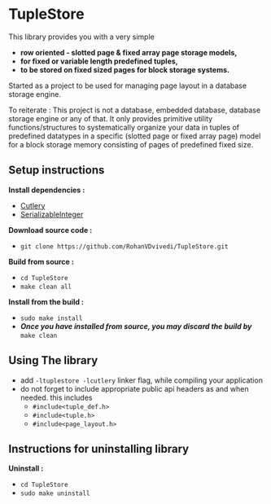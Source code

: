 # TupleStore

This library provides you with a very simple 
 * **row oriented - slotted page & fixed array page storage models,**
 * **for fixed or variable length predefined tuples,**
 * **to be stored on fixed sized pages for block storage systems.**

Started as a project to be used for managing page layout in a database storage engine.

To reiterate : This project is not a database, embedded database, database storage engine or any of that.
It only provides primitive utility functions/structures to systematically organize your data in tuples of predefined datatypes in a specific (slotted page or fixed array page) model for a block storage memory consisting of pages of predefined fixed size.

## Setup instructions
**Install dependencies :**
 * [Cutlery](https://github.com/RohanVDvivedi/Cutlery)
 * [SerializableInteger](https://github.com/RohanVDvivedi/SerializableInteger)

**Download source code :**
 * `git clone https://github.com/RohanVDvivedi/TupleStore.git`

**Build from source :**
 * `cd TupleStore`
 * `make clean all`

**Install from the build :**
 * `sudo make install`
 * ***Once you have installed from source, you may discard the build by*** `make clean`

## Using The library
 * add `-ltuplestore -lcutlery` linker flag, while compiling your application
 * do not forget to include appropriate public api headers as and when needed. this includes
   * `#include<tuple_def.h>`
   * `#include<tuple.h>`
   * `#include<page_layout.h>`

## Instructions for uninstalling library

**Uninstall :**
 * `cd TupleStore`
 * `sudo make uninstall`
